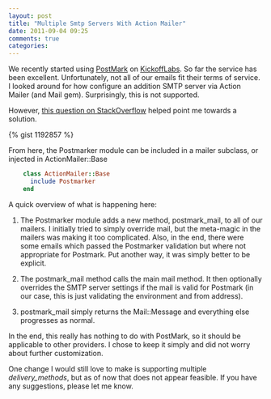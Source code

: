```yaml
---
layout: post
title: "Multiple Smtp Servers With Action Mailer"
date: 2011-09-04 09:25
comments: true
categories: 
---
```


We recently started using [PostMark](http://postmarkapp.com) on [KickoffLabs](http://www.kickofflabs.com). So far the service has been excellent. Unfortunately, not all of our emails fit their terms of service. I looked around for how configure an addition SMTP server via Action Mailer (and Mail gem). Surprisingly, this is not supported. 

<!--more-->

However, [this question on StackOverflow](http://stackoverflow.com/questions/2662759/how-to-send-emails-with-multiple-dynamic-smtp-using-actionmailer-ruby-on-rails) helped point me towards a solution.

{% gist 1192857 %}


From here, the Postmarker module can be included in a mailer subclass, or injected in ActionMailer::Base

``` ruby
	class ActionMailer::Base
	  include Postmarker
	end
```

A quick overview of what is happening here: 

1. The Postmarker module adds a new method, postmark_mail, to all of our mailers. I initially tried to simply override mail, but the meta-magic in the mailers was making it too complicated. Also, in the end, there were some emails which passed the Postmarker validation but where not appropriate for Postmark. Put another way, it was simply better to be explicit. 

1. The postmark_mail method calls the main mail method. It then optionally overrides the SMTP server settings if the mail is valid for Postmark (in our case, this is just validating the environment and from address). 

1. postmark_mail simply returns the Mail::Message and everything else progresses as normal. 

In the end, this really has nothing to do with PostMark, so it should be applicable to other providers. I chose to keep it simply and did not worry about further customization. 

One change I would still love to make is supporting multiple _delivery_methods_, but as of now that does not appear feasible. If you have any suggestions, please let me know. 